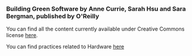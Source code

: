 ### Building Green Software by Anne Currie, Sarah Hsu and Sara Bergman, published by O'Reilly

You can find all the content currently available under Creative Commons license [here](https://www.strategically.green/building-green-software).

You can find practices related to Hardware [here](https://www.strategically.green/chapter-6-hardware)
